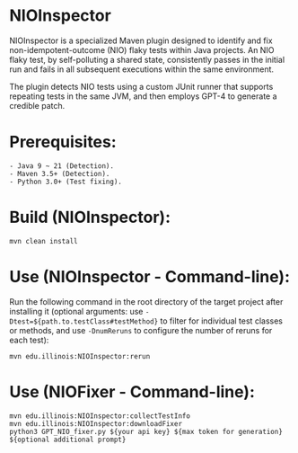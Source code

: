 # NIOInspector

NIOInspector is a specialized Maven plugin designed to identify and fix non-idempotent-outcome (NIO) flaky tests within Java projects. An NIO flaky test, by self-polluting a shared state, consistently passes in the initial run and fails in all subsequent executions within the same environment.

The plugin detects NIO tests using a custom JUnit runner that supports repeating tests in the same JVM, and then employs GPT-4 to generate a credible patch.


Prerequisites:
==============
    - Java 9 ~ 21 (Detection).
    - Maven 3.5+ (Detection).
    - Python 3.0+ (Test fixing).


Build (NIOInspector):
======

    mvn clean install


Use (NIOInspector - Command-line):
============

Run the following command in the root directory of the target project after installing it  (optional arguments: use ``-Dtest=${path.to.testClass#testMethod}`` to filter for individual test classes or methods, and use ``-DnumReruns`` to configure the number of reruns for each test):

    mvn edu.illinois:NIOInspector:rerun


Use (NIOFixer - Command-line):
============

    mvn edu.illinois:NIOInspector:collectTestInfo
    mvn edu.illinois:NIOInspector:downloadFixer
    python3 GPT_NIO_fixer.py ${your api key} ${max token for generation} ${optional additional prompt}

